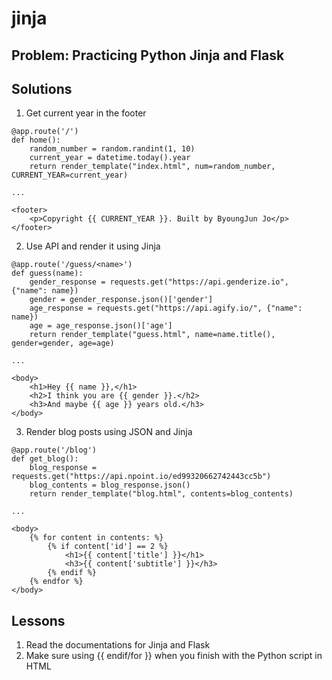 # jinja
## Problem: Practicing Python Jinja and Flask
## Solutions
1. Get current year in the footer
```
@app.route('/')
def home():
    random_number = random.randint(1, 10)
    current_year = datetime.today().year
    return render_template("index.html", num=random_number, CURRENT_YEAR=current_year)
    
...

<footer>
    <p>Copyright {{ CURRENT_YEAR }}. Built by ByoungJun Jo</p>
</footer>
```
2. Use API and render it using Jinja
```
@app.route('/guess/<name>')
def guess(name):
    gender_response = requests.get("https://api.genderize.io", {"name": name})
    gender = gender_response.json()['gender']
    age_response = requests.get("https://api.agify.io/", {"name": name})
    age = age_response.json()['age']
    return render_template("guess.html", name=name.title(), gender=gender, age=age)

...

<body>
    <h1>Hey {{ name }},</h1>
    <h2>I think you are {{ gender }}.</h2>
    <h3>And maybe {{ age }} years old.</h3>
</body>
```
3. Render blog posts using JSON and Jinja
```
@app.route('/blog')
def get_blog():
    blog_response = requests.get("https://api.npoint.io/ed99320662742443cc5b")
    blog_contents = blog_response.json()
    return render_template("blog.html", contents=blog_contents)

...

<body>
    {% for content in contents: %}
        {% if content['id'] == 2 %}
            <h1>{{ content['title'] }}</h1>
            <h3>{{ content['subtitle'] }}</h3>
        {% endif %}
    {% endfor %}
</body>
```
## Lessons
1. Read the documentations for Jinja and Flask
2. Make sure using {{ endif/for }} when you finish with the Python script in HTML
